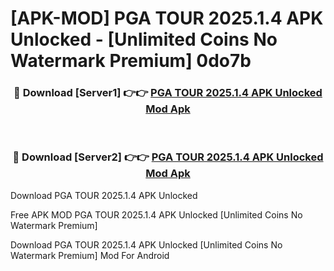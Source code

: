 # [APK-MOD] PGA TOUR 2025.1.4 APK Unlocked - [Unlimited Coins No Watermark Premium] 0do7b



<div align="center">
<h3>🔴 Download [Server1] 👉👉 <a href="https://momento.my/?title=PGA_TOUR_2025.1.4_APK_Unlocked">PGA TOUR 2025.1.4 APK Unlocked Mod Apk</a></h3><br>

<h3>🔴 Download [Server2] 👉👉 <a href="https://momento.my/?title=PGA_TOUR_2025.1.4_APK_Unlocked">PGA TOUR 2025.1.4 APK Unlocked Mod Apk</a></h3>
</div>



Download PGA TOUR 2025.1.4 APK Unlocked 

Free APK MOD PGA TOUR 2025.1.4 APK Unlocked [Unlimited Coins No Watermark Premium]

Download PGA TOUR 2025.1.4 APK Unlocked [Unlimited Coins No Watermark Premium] Mod For Android
